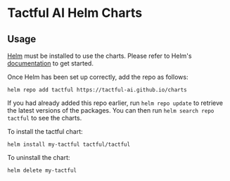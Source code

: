 # Tactful AI Helm Charts

## Usage

[Helm](https://helm.sh) must be installed to use the charts.  Please refer to
Helm's [documentation](https://helm.sh/docs) to get started.

Once Helm has been set up correctly, add the repo as follows:
```
helm repo add tactful https://tactful-ai.github.io/charts
```

If you had already added this repo earlier, run `helm repo update` to retrieve the latest versions of the packages.
You can then run `helm search repo tactful` to see the charts.

To install the tactful chart:

```
helm install my-tactful tactful/tactful
```

To uninstall the chart:
```
helm delete my-tactful
```
